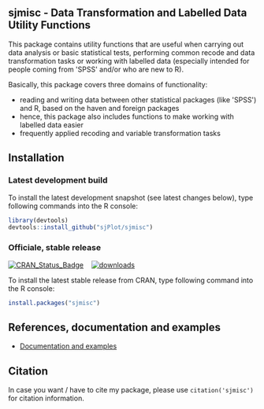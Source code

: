sjmisc - Data Transformation and Labelled Data Utility Functions
------------------------------------------------------------------------------
This package contains utility functions that are useful when carrying out data analysis or basic statistical tests, performing common recode and data transformation tasks or working with labelled data (especially intended for people coming from 'SPSS' and/or who are new to R).

Basically, this package covers three domains of functionality:

* reading and writing data between other statistical packages (like 'SPSS') and R, based on the haven and foreign packages
* hence, this package also includes functions to make working with labelled data easier
* frequently applied recoding and variable transformation tasks


## Installation

### Latest development build

To install the latest development snapshot (see latest changes below), type following commands into the R console:

```r
library(devtools)
devtools::install_github("sjPlot/sjmisc")
```

### Officiale, stable release

[![CRAN_Status_Badge](http://www.r-pkg.org/badges/version/sjmisc)](https://cran.r-project.org/package=sjmisc)
&#160;&#160;
[![downloads](http://cranlogs.r-pkg.org/badges/sjmisc)](http://cranlogs.r-pkg.org/)

To install the latest stable release from CRAN, type following command into the R console:

```r
install.packages("sjmisc")
```

## References, documentation and examples

- [Documentation and examples](http://www.strengejacke.de/sjPlot/)


## Citation

In case you want / have to cite my package, please use `citation('sjmisc')` for citation information. 
